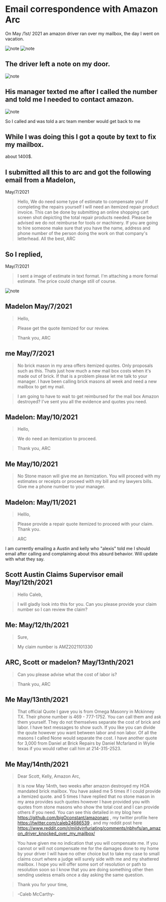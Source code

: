 # Email correspondence with Amazon Arc



On May /1st/ 2021 an amazon driver ran over my mailbox, the day I went on vacation.

![note](./assets/pic5.jpg)
![note](./assets/pic3.jpg)


## The driver left a note on my door.

![note](./assets/pic4.jpg)

## His manager texted me after I called the number and told me I needed to contact amazon.

![note](./assets/pic2.jpg)

So I called and was told a arc team member would get back to me

## While I was doing this I got a qoute by text to fix my mailbox.

about 1400$.

## I submitted all this to arc and got the following email from a Madelon,

May/7/2021

> Hello,
> We do need some type of estimate to compensate you! If completing the repairs yourself I will need an itemized repair product invoice. This can be done by submitting an online shopping cart screen shot depicting the total repair products needed. Please be advised we do not reimburse for tools or machinery. If you are going to hire someone make sure that you have the name, address and phone number of the person doing the work on that company's letterhead.
> All the best,
> ARC


## So I replied,

May/7/2021

> I sent a image of estimate in text format. I'm attaching a more formal estimate. The price could change still of course.

![note](./assets/pic1.jpg)

## Madelon May/7/2021

> Hello,

> Please get the quote itemized for our review.

> Thank you,
> ARC

## me May/7/2021

> No brick mason in my area offers itemized quotes. Only proposals such as this.  Thats just how much a new mail box costs when it's made out of brick. If that is a problem please let me talk to your manager. I have been calling brick masons all week and need a new mailbox to get my mail.


> I am going to have to wait to get reimbursed for the mail box Amazon destroyed?  I've sent you all the evidence and quotes you need.

## Madelon: May/10/2021

> Hello,

> We do need an itemization to proceed.

> Thank you,
> ARC

## Me May/10/2021

> No Stone mason will give me an itemization. You will proceed with my estimates or receipts or proceed with my bill and my lawyers bills. Give me a phone number to your manager.

## Madelon: May/11/2021

> Helllo,

> Please provide a repair quote itemized to proceed with your claim. Thank you.

> ARC

I am currently emailing a Austin and kelly who "alexis" told me I should email after calling and complaining about this absurd behavior. Will update with what they say.

## Scott Austin Claims Supervisor email May/12th/2021

> Hello Caleb,

> I will gladly look into this for you. Can you please provide your claim number so I can review the claim?

## Me: May/12/th/2021

> Sure,

>  My claim number is AMZ2021101330

## ARC, Scott or madelon? May/13nth/2021

> Can you please advise what the cost of labor is?

> Thank you,
> ARC

## Me May/13nth/2021

> That official Quote I gave you is from Omega Masonry in Mckinney TX. Their phone number is  469 - 777-1752. You can call them and ask them yourself. They do not themselves separate the cost of brick and labor. I have text messages to show such. If you like you can divide the qoute however you want between labor and non labor. Of all the masons I called None would separate the cost. I have another quote for 3,000 from Daniel at Brick Repairs by Daniel Mcfarland in Wylie texas if you would rather call him at 214-315-2523. 


## Me May/14nth/2021

> Dear Scott, Kelly, Amazon Arc,

> It is now May 14nth, two weeks after amazon destroyed my HOA mandated
> brick mailbox. You have asked me 5 times if I could provide a itemized
> quote. and 5 times I have replied that no stone mason in my area
> provides such quotes however I have provided you with quotes from stone
> masons who show the total cost and I can provide others if you need. You
> can see this detailed in my blog here
> https://github.com/bigOconstant/amazonarc , my twitter profile here
> https://twitter.com/caleb24686539 , and my reddit post here
> https://www.reddit.com/r/mildyinfuriating/comments/nbhyfs/an_amazon_driver_knocked_over_my_mailbox/


> You have given me no indication that you will compensate me. If you
> cannot or will not compensate me for the damages done to my home by your
> driver I will have no other choice but to take my case to small claims
> court where a judge will surely side with me and my shattered mailbox. I
> hope you will offer some sort of resolution or path to resolution soon
> so I know that you are doing something other then sending useless emails
> once a day asking the same question.

> Thank you for your time,

> -Caleb McCarthy-

>
> 
> 
